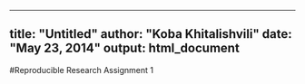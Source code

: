
---
title: "Untitled"
author: "Koba Khitalishvili"
date: "May 23, 2014"
output: html_document
---
#Reproducible Research Assignment 1 



